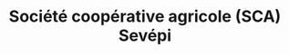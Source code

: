 ---
title: "Société coopérative agricole (SCA) Sevépi"
url: /houville-en-vexin/societe-cooperative-agricole-sca-sevepi/
shop: agraire
---